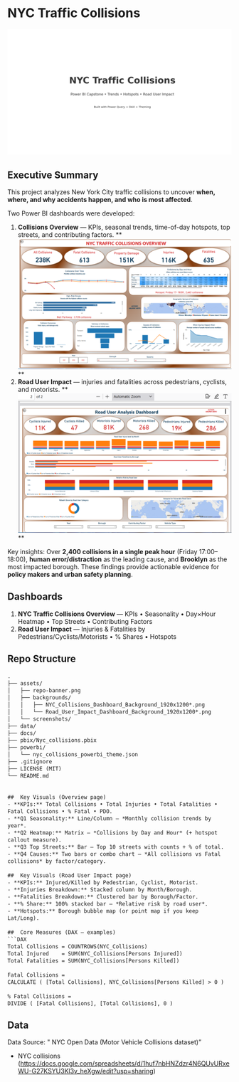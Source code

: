 # NYC Traffic Collisions 

![Banner](assets/repo-banner.png)

## Executive Summary
This project analyzes New York City traffic collisions to uncover **when, where, and why accidents happen, and who is most affected**.  

Two Power BI dashboards were developed:  
1. **Collisions Overview** — KPIs, seasonal trends, time-of-day hotspots, top streets, and contributing factors. ** ![dashboard](powerbi/Nyc_collisions_Dashboard.png)**
2. **Road User Impact** — injuries and fatalities across pedestrians, cyclists, and motorists. ** ![dashboard](powerbi/Road_User_Impact_Dashboard.png)** 

Key insights: Over **2,400 collisions in a single peak hour** (Friday 17:00–18:00), **human error/distraction** as the leading cause, and **Brooklyn** as the most impacted borough. These findings provide actionable evidence for **policy makers and urban safety planning**.




##  Dashboards
1. **NYC Traffic Collisions Overview** — KPIs • Seasonality • Day×Hour Heatmap • Top Streets • Contributing Factors  
2. **Road User Impact** — Injuries & Fatalities by Pedestrians/Cyclists/Motorists • % Shares • Hotspots

##  Repo Structure
```
.
├── assets/
│   ├── repo-banner.png
│   ├── backgrounds/
│   │   ├── NYC_Collisions_Dashboard_Background_1920x1200*.png
│   │   └── Road_User_Impact_Dashboard_Background_1920x1200*.png
│   └── screenshots/ 
├── data/              
├── docs/              
├── pbix/Nyc_collisions.pbix          
├── powerbi/
│   └── nyc_collisions_powerbi_theme.json
├── .gitignore
├── LICENSE (MIT)
└── README.md


##  Key Visuals (Overview page)
- **KPIs:** Total Collisions • Total Injuries • Total Fatalities • Fatal Collisions • % Fatal • PDO.
- **Q1 Seasonality:** Line/Column — *Monthly collision trends by year*.
- **Q2 Heatmap:** Matrix — *Collisions by Day and Hour* (+ hotspot callout measure).
- **Q3 Top Streets:** Bar — Top 10 streets with counts + % of total.
- **Q4 Causes:** Two bars or combo chart — *All collisions vs Fatal collisions* by factor/category.

##  Key Visuals (Road User Impact page)
- **KPIs:** Injured/Killed by Pedestrian, Cyclist, Motorist.
- **Injuries Breakdown:** Stacked column by Month/Borough.
- **Fatalities Breakdown:** Clustered bar by Borough/Factor.
- **% Share:** 100% stacked bar — *Relative risk by road user*.
- **Hotspots:** Borough bubble map (or point map if you keep Lat/Long).

##  Core Measures (DAX — examples)
```DAX
Total Collisions = COUNTROWS(NYC_Collisions)
Total Injured    = SUM(NYC_Collisions[Persons Injured])
Total Fatalities = SUM(NYC_Collisions[Persons Killed])

Fatal Collisions =
CALCULATE ( [Total Collisions], NYC_Collisions[Persons Killed] > 0 )

% Fatal Collisions =
DIVIDE ( [Fatal Collisions], [Total Collisions], 0 )
```

##  Data
Data Source: " NYC Open Data (Motor Vehicle Collisions dataset)”
- NYC collisions (https://docs.google.com/spreadsheets/d/1huf7nbHNZdzr4N6QUvURxeWU-G27KSYU3Kl3v_heXgw/edit?usp=sharing)


